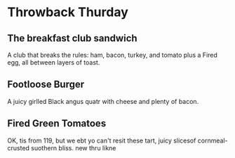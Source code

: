# Throwback Thurday
## The breakfast club sandwich
A club that breaks the rules: ham, bacon, turkey, and tomato plus a
Fired egg, all between layers of toast.

## Footloose Burger
A juicy girlled Black angus quatr with cheese and plenty of bacon.

## Fired Green Tomatoes
OK, tis from 119, but we ebt yo can't resit these tart, juicy slicesof cornmeal-crusted suothern bliss.
new thru likne
